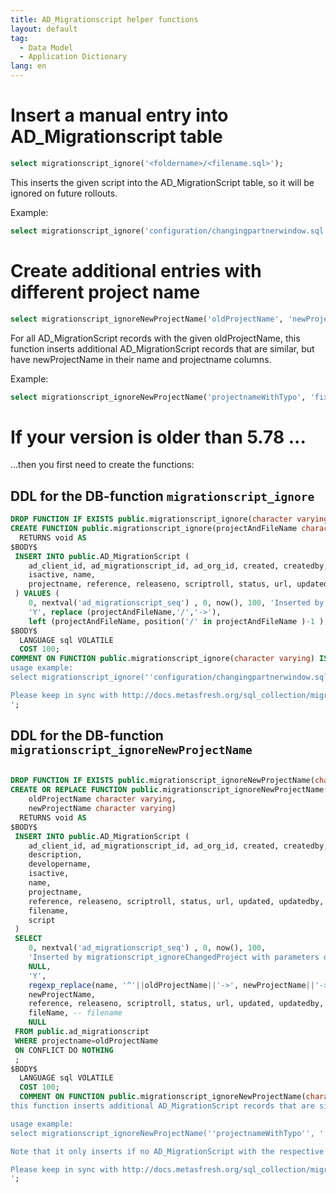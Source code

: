 ```yaml
---
title: AD_Migrationscript helper functions
layout: default
tag:
  - Data Model
  - Application Dictionary
lang: en
---
```



# Insert a manual entry into AD_Migrationscript table

```SQL
select migrationscript_ignore('<foldername>/<filename.sql>');
```

This inserts the given script into the AD_MigrationScript table, so it will be ignored on future rollouts.

Example:

```SQL
select migrationscript_ignore('configuration/changingpartnerwindow.sql');
```

# Create additional entries with different project name

```SQL
select migrationscript_ignoreNewProjectName('oldProjectName', 'newProjectName');
```

For all AD_MigrationScript records with the given oldProjectName,
this function inserts additional AD_MigrationScript records that are similar, but have newProjectName in their name and projectname columns.

Example:

```SQL
select migrationscript_ignoreNewProjectName('projectnameWithTypo', 'fixedName')
```

# If your version is older than 5.78 ...

...then you first need to create the functions:

## DDL for the DB-function `migrationscript_ignore`

```SQL
DROP FUNCTION IF EXISTS public.migrationscript_ignore(character varying);
CREATE FUNCTION public.migrationscript_ignore(projectAndFileName character varying)
  RETURNS void AS
$BODY$
 INSERT INTO public.AD_MigrationScript (
	ad_client_id, ad_migrationscript_id, ad_org_id, created, createdby, description, developername,
	isactive, name,
	projectname, reference, releaseno, scriptroll, status, url, updated, updatedby, isapply, filename, script
 ) VALUES (
	0, nextval('ad_migrationscript_seq') , 0, now(), 100, 'Inserted by migrationscript_ignore with parameter projectAndFileName='||projectAndFileName, NULL,
	'Y', replace (projectAndFileName,'/','->'),
    left (projectAndFileName, position('/' in projectAndFileName )-1 ), NULL, '1' , NULL, 'CO', NULL, now(), 100, 'N', right (projectAndFileName, length(projectAndFileName)-position('/' in projectAndFileName)), NULL);
$BODY$
  LANGUAGE sql VOLATILE
  COST 100;
COMMENT ON FUNCTION public.migrationscript_ignore(character varying) IS 'Inserts the given script into the AD_MigrationScript table, so it will be ignored on future rollouts.
usage example:
select migrationscript_ignore(''configuration/changingpartnerwindow.sql'');

Please keep in sync with http://docs.metasfresh.org/sql_collection/migrationscript_helper_functions.html
';
```

## DDL for the DB-function `migrationscript_ignoreNewProjectName`

```SQL

DROP FUNCTION IF EXISTS public.migrationscript_ignoreNewProjectName(character varying, character varying);
CREATE OR REPLACE FUNCTION public.migrationscript_ignoreNewProjectName(
	oldProjectName character varying,
	newProjectName character varying)
  RETURNS void AS
$BODY$
 INSERT INTO public.AD_MigrationScript (
	ad_client_id, ad_migrationscript_id, ad_org_id, created, createdby,
	description,
	developername,
	isactive,
	name,
	projectname,
	reference, releaseno, scriptroll, status, url, updated, updatedby, isapply,
	filename,
	script
 )
 SELECT
	0, nextval('ad_migrationscript_seq') , 0, now(), 100,
	'Inserted by migrationscript_ignoreChangedProject with parameters oldProjectName='||oldProjectName||'; newProjectName='||newProjectName,  -- description
	NULL,
	'Y',
	regexp_replace(name, '^'||oldProjectName||'->', newProjectName||'->'), -- Name
    newProjectName,
	reference, releaseno, scriptroll, status, url, updated, updatedby, isapply,
	fileName, -- filename
	NULL
 FROM public.ad_migrationscript
 WHERE projectname=oldProjectName
 ON CONFLICT DO NOTHING
 ;
$BODY$
  LANGUAGE sql VOLATILE
  COST 100;
  COMMENT ON FUNCTION public.migrationscript_ignoreNewProjectName(character varying, character varying) IS 'For all AD_MigrationScript records with the given oldProjectName,
this function inserts additional AD_MigrationScript records that are similar, but have newProjectName in their name and projectname columns.

usage example:
select migrationscript_ignoreNewProjectName(''projectnameWithTypo'', ''fixedName'');

Note that it only inserts if no AD_MigrationScript with the respective new name already exists.

Please keep in sync with http://docs.metasfresh.org/sql_collection/migrationscript_helper_functions.html
';
```
